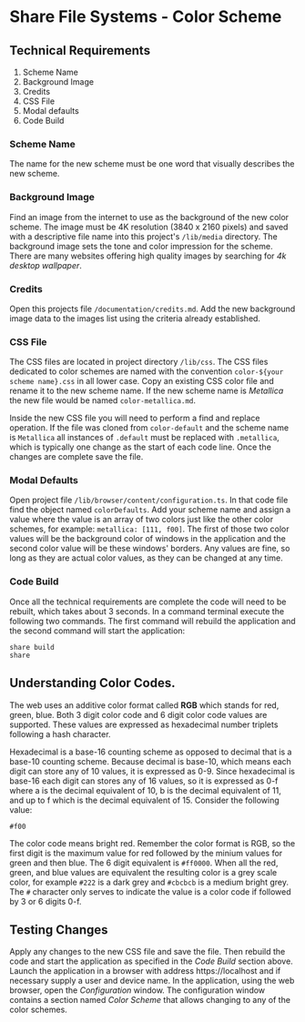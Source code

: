 <!-- documentation/color_scheme - Describes how to create color schemes for the application -->

# Share File Systems - Color Scheme

## Technical Requirements
1. Scheme Name
1. Background Image
1. Credits
1. CSS File
1. Modal defaults
1. Code Build

### Scheme Name
The name for the new scheme must be one word that visually describes the new scheme.

### Background Image
Find an image from the internet to use as the background of the new color scheme.  The image must be 4K resolution (3840 x 2160 pixels) and saved with a descriptive file name into this project's `/lib/media` directory.  The background image sets the tone and color impression for the scheme.  There are many websites offering high quality images by searching for *4k desktop wallpaper*.

### Credits
Open this projects file `/documentation/credits.md`.  Add the new background image data to the images list using the criteria already established.

### CSS File
The CSS files are located in project directory `/lib/css`.  The CSS files dedicated to color schemes are named with the convention `color-${your scheme name}.css` in all lower case.  Copy an existing CSS color file and rename it to the new scheme name.  If the new scheme name is *Metallica* the new file would be named `color-metallica.md`.

Inside the new CSS file you will need to perform a find and replace operation.  If the file was cloned from `color-default` and the scheme name is `Metallica` all instances of `.default` must be replaced with `.metallica`, which is typically one change as the start of each code line.  Once the changes are complete save the file.

### Modal Defaults
Open project file `/lib/browser/content/configuration.ts`.  In that code file find the object named `colorDefaults`.  Add your scheme name and assign a value where the value is an array of two colors just like the other color schemes, for example: `metallica: [111, f00]`.  The first of those two color values will be the background color of windows in the application and the second color value will be these windows' borders.  Any values are fine, so long as they are actual color values, as they can be changed at any time.

### Code Build
Once all the technical requirements are complete the code will need to be rebuilt, which takes about 3 seconds.  In a command terminal execute the following two commands.  The first command will rebuild the application and the second command will start the application:

```
share build
share
```

## Understanding Color Codes.
The web uses an additive color format called **RGB** which stands for red, green, blue.  Both 3 digit color code and 6 digit color code values are supported.  These values are expressed as hexadecimal number triplets following a hash character.

Hexadecimal is a base-16 counting scheme as opposed to decimal that is a base-10 counting scheme.  Because decimal is base-10, which means each digit can store any of 10 values, it is expressed as 0-9.  Since hexadecimal is base-16 each digit can stores any of 16 values, so it is expressed as 0-f where a is the decimal equivalent of 10, b is the decimal equivalent of 11, and up to f which is the decimal equivalent of 15.  Consider the following value:

`#f00`

The color code means bright red.  Remember the color format is RGB, so the first digit is the maximum value for red followed by the minium values for green and then blue.  The 6 digit equivalent is `#ff0000`.  When all the red, green, and blue values are equivalent the resulting color is a grey scale color, for example `#222` is a dark grey and `#cbcbcb` is a medium bright grey.  The `#` character only serves to indicate the value is a color code if followed by 3 or 6 digits 0-f.

## Testing Changes
Apply any changes to the new CSS file and save the file.  Then rebuild the code and start the application as specified in the *Code Build* section above.  Launch the application in a browser with address https://localhost and if necessary supply a user and device name.  In the application, using the web browser, open the *Configuration* window.  The configuration window contains a section named *Color Scheme* that allows changing to any of the color schemes.